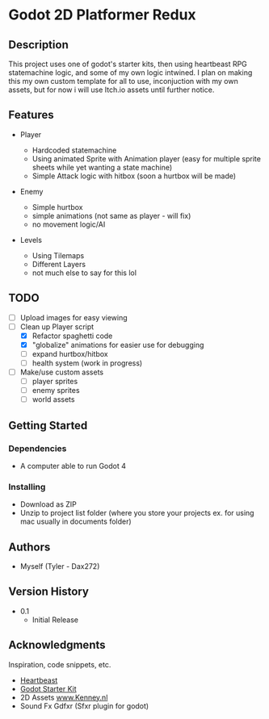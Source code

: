 # Godot 2D Platformer Redux


## Description

This project uses one of godot's starter kits, then using heartbeast RPG statemachine logic, and some of my own logic intwined. I plan on making this my own custom template for all to use, inconjuction with my own assets, but for now i will use Itch.io assets until further notice.

## Features

* Player
  * Hardcoded statemachine
  * Using animated Sprite with Animation player (easy for multiple sprite sheets while yet wanting a state machine)
  * Simple Attack logic with hitbox (soon a hurtbox will be made)
 
* Enemy
  * Simple hurtbox
  * simple animations (not same as player - will fix)
  * no movement logic/AI

* Levels
  * Using Tilemaps
  * Different Layers
  * not much else to say for this lol 

## TODO
- [ ] Upload images for easy viewing
- [ ] Clean up Player script
     - [x] Refactor spaghetti code
     - [x] "globalize" animations for easier use for debugging
     - [ ] expand hurtbox/hitbox
     - [ ] health system (work in progress)
- [ ] Make/use custom assets
     - [ ] player sprites
     - [ ] enemy sprites
     - [ ] world assets
 
## Getting Started

### Dependencies

* A computer able to run Godot 4

### Installing

* Download as ZIP
* Unzip to project list folder (where you store your projects ex. for using mac usually in documents folder)

## Authors

* Myself (Tyler - Dax272)

## Version History

* 0.1
    * Initial Release

## Acknowledgments

Inspiration, code snippets, etc.
* [Heartbeast](https://www.youtube.com/@uheartbeast)
* [Godot Starter Kit](https:TODO)
* 2D Assets www.Kenney.nl
* Sound Fx Gdfxr (Sfxr plugin for godot)

